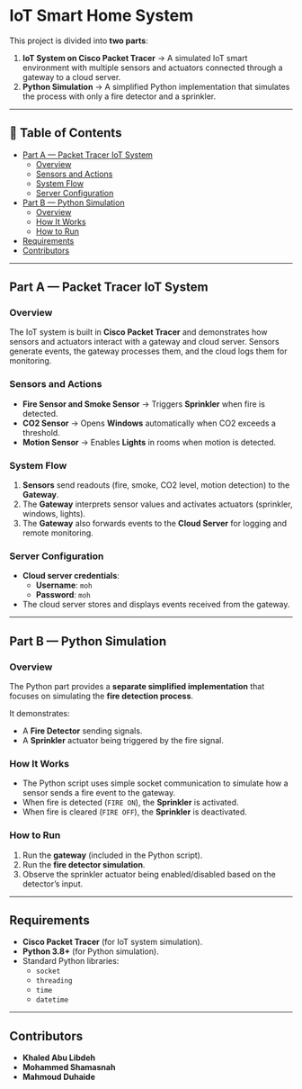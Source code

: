 #  IoT Smart Home System

This project is divided into **two parts**:

1. **IoT System on Cisco Packet Tracer** → A simulated IoT smart environment with multiple sensors and actuators connected through a gateway to a cloud server.  
2. **Python Simulation** → A simplified Python implementation that simulates the process with only a fire detector and a sprinkler.

---

## 📑 Table of Contents
- [Part A — Packet Tracer IoT System](#part-a--packet-tracer-iot-system)  
  - [Overview](#overview)  
  - [Sensors and Actions](#sensors-and-actions)  
  - [System Flow](#system-flow)  
  - [Server Configuration](#server-configuration)  
- [Part B — Python Simulation](#part-b--python-simulation)  
  - [Overview](#overview-1)  
  - [How It Works](#how-it-works)  
  - [How to Run](#how-to-run)  
- [Requirements](#requirements)  
- [Contributors](#contributors)  

---

## Part A — Packet Tracer IoT System

### Overview
The IoT system is built in **Cisco Packet Tracer** and demonstrates how sensors and actuators interact with a gateway and cloud server. Sensors generate events, the gateway processes them, and the cloud logs them for monitoring.

### Sensors and Actions
- **Fire Sensor and Smoke Sensor** → Triggers **Sprinkler** when fire is detected.  
- **CO2 Sensor** → Opens **Windows** automatically when CO2 exceeds a threshold.  
- **Motion Sensor** → Enables **Lights** in rooms when motion is detected.  

### System Flow
1. **Sensors** send readouts (fire, smoke, CO2 level, motion detection) to the **Gateway**.  
2. The **Gateway** interprets sensor values and activates actuators (sprinkler, windows, lights).  
3. The **Gateway** also forwards events to the **Cloud Server** for logging and remote monitoring.  

### Server Configuration
- **Cloud server credentials**:  
  - **Username**: `moh`  
  - **Password**: `moh`  
- The cloud server stores and displays events received from the gateway.  

---

## Part B — Python Simulation

### Overview
The Python part provides a **separate simplified implementation** that focuses on simulating the **fire detection process**.  

It demonstrates:
- A **Fire Detector** sending signals.  
- A **Sprinkler** actuator being triggered by the fire signal.  

### How It Works
- The Python script uses simple socket communication to simulate how a sensor sends a fire event to the gateway.  
- When fire is detected (`FIRE ON`), the **Sprinkler** is activated.  
- When fire is cleared (`FIRE OFF`), the **Sprinkler** is deactivated.  

### How to Run
1. Run the **gateway** (included in the Python script).  
2. Run the **fire detector simulation**.  
3. Observe the sprinkler actuator being enabled/disabled based on the detector’s input.  

---

## Requirements
- **Cisco Packet Tracer** (for IoT system simulation).  
- **Python 3.8+** (for Python simulation).  
- Standard Python libraries:  
  - `socket`  
  - `threading`  
  - `time`  
  - `datetime`  

---

## Contributors
- **Khaled Abu Libdeh**
- **Mohammed Shamasnah**
- **Mahmoud Duhaide**

